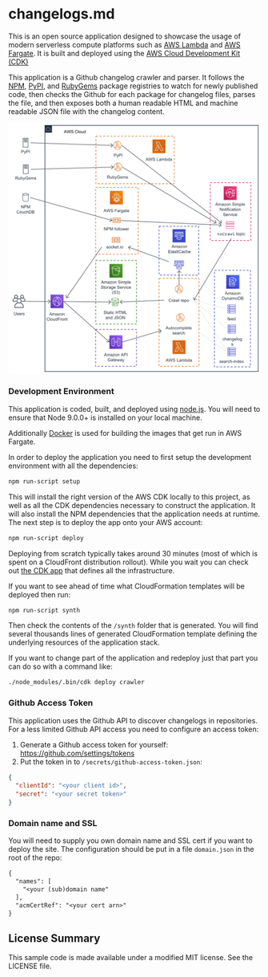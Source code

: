 # changelogs.md

This is an open source application designed to showcase the usage of modern
serverless compute platforms such as [AWS Lambda](https://aws.amazon.com/lambda/)
and [AWS Fargate](https://aws.amazon.com/blogs/aws/aws-fargate/). It is built
and deployed using the [AWS Cloud Development Kit (CDK)](https://docs.aws.amazon.com/CDK/latest/userguide/what-is.html)

This application is a Github changelog crawler and parser. It follows the [NPM](https://www.npmjs.com/), [PyPI](https://pypi.org/), and [RubyGems](https://rubygems.org/)
package registries to watch for newly published code, then checks the Github
for each package for changelog files, parses the file, and then exposes both
a human readable HTML and machine readable JSON file with the changelog content.

![architecture diagram](/docs/architecture.png)

### Development Environment

This application is coded, built, and deployed using [node.js](https://nodejs.org/en/).
You will need to ensure that Node 9.0.0+ is installed on your local machine.

Additionally [Docker](https://www.docker.com/) is used for building the
images that get run in AWS Fargate.

In order to deploy the application you need to first setup the development
environment with all the dependencies:

```bash
npm run-script setup
```

This will install the right version of the AWS CDK locally to this project,
as well as all the CDK dependencies necessary to construct the application.
It will also install the NPM dependencies that the application needs at
runtime. The next step is to deploy the app onto your AWS account:

```bash
npm run-script deploy
```

Deploying from scratch typically takes around 30 minutes (most of which is
spent on a CloudFront distribution rollout). While you wait you can
check out [the CDK app](/changelogs-md.js) that defines all the infrastructure.

If you want to see ahead of time what CloudFormation templates will be deployed
then run:

```bash
npm run-script synth
```

Then check the contents of the `/synth` folder that is generated. You will find
several thousands lines of generated CloudFormation template defining the
underlying resources of the application stack.

If you want to change part of the application and redeploy just that part
you can do so with a command like:

```bash
./node_modules/.bin/cdk deploy crawler
```

### Github Access Token

This application uses the Github API to discover changelogs in repositories.
For a less limited Github API access you need to configure an access token:

1) Generate a Github access token for yourself: https://github.com/settings/tokens
2) Put the token in to `/secrets/github-access-token.json`:

```json
{
  "clientId": "<your client id>",
  "secret": "<your secret token>"
}
```

### Domain name and SSL

You will need to supply you own domain name and SSL cert if you want to deploy
the site. The configuration should be put in a file `domain.json` in the root
of the repo:

```
{
  "names": [
    "<your (sub)domain name"
  ],
  "acmCertRef": "<your cert arn>"
}
```

## License Summary

 This sample code is made available under a modified MIT license.
 See the LICENSE file.